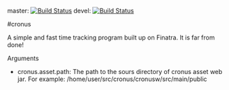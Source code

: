 master: [![Build Status](https://travis-ci.org/codeape/cronus.svg?branch=master)](https://travis-ci.org/codeape/cronus)
devel: [![Build Status](https://travis-ci.org/codeape/cronus.svg?branch=devel)](https://travis-ci.org/codeape/cronus)

#cronus

A simple and fast time tracking program built up on Finatra. It is far from
done!

Arguments
- cronus.asset.path: The path to the sours directory of cronus asset web jar.
For example: /home/user/src/cronus/cronusw/src/main/public